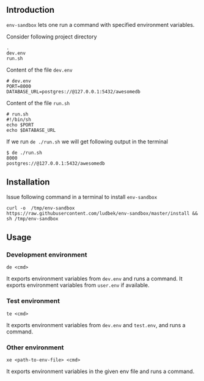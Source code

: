 ## Introduction
`env-sandbox` lets one run a command with specified environment variables.

Consider following project directory
```
.
dev.env
run.sh
```

Content of the file `dev.env`
```
# dev.env
PORT=8000
DATABASE_URL=postgres://@127.0.0.1:5432/awesomedb
```

Content of the file `run.sh`
```
# run.sh
#!/bin/sh
echo $PORT
echo $DATABASE_URL
```

If we run `de ./run.sh` we will get following output in the terminal
```
$ de ./run.sh
8000
postgres://@127.0.0.1:5432/awesomedb
```

## Installation
Issue following command in a terminal to install `env-sandbox`

```
curl -o  /tmp/env-sandbox https://raw.githubusercontent.com/ludbek/env-sandbox/master/install && sh /tmp/env-sandbox
```

## Usage
### Development environment
```
de <cmd>
```

It exports environment variables from `dev.env` and runs a command.
It exports environment variables from `user.env` if available.

### Test environment
```
te <cmd>
```

It exports environment variables from `dev.env` and `test.env`, and runs a command.

### Other environment
```
xe <path-to-env-file> <cmd>
```

It exports environment variables in the given env file and runs a command.
